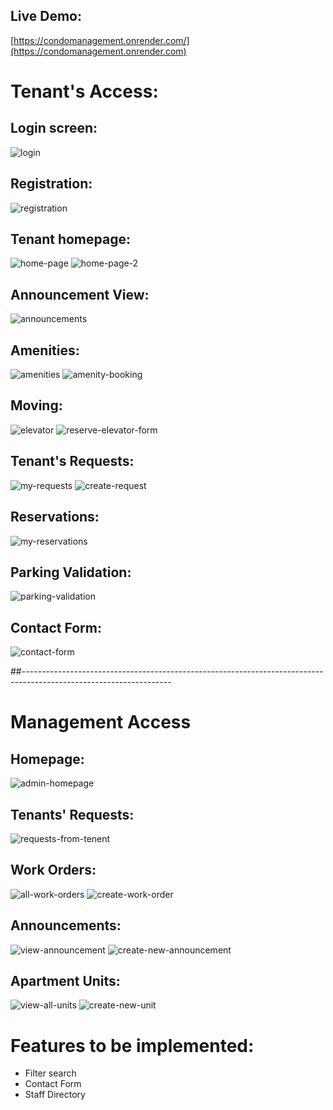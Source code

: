 ## Live Demo:

[https://condomanagement.onrender.com/](https://condomanagement.onrender.com)

# Tenant's Access:

## Login screen:

![login](https://user-images.githubusercontent.com/78657808/178756259-810d886d-02a5-44e0-b7e3-d8805262f1e7.jpg)

## Registration:

![registration](https://user-images.githubusercontent.com/78657808/178756643-65377711-cc4b-4ec5-a81d-5511a3fee549.jpg)

## Tenant homepage:

![home-page](https://user-images.githubusercontent.com/78657808/178756766-9550df30-e739-47ab-af45-33c16083e67c.jpg)
![home-page-2](https://user-images.githubusercontent.com/78657808/178756845-d91beba5-fc18-456e-91b1-911072d497bf.jpg)

## Announcement View:

![announcements](https://user-images.githubusercontent.com/78657808/178757722-a3b45849-dbdb-41f9-b5d4-83117426d0fa.jpg)

## Amenities:

![amenities](https://user-images.githubusercontent.com/78657808/178756977-06c573e2-353b-4652-9e84-cecaf9410dd9.jpg)
![amenity-booking](https://user-images.githubusercontent.com/78657808/178757024-38fbd6f7-dc64-44ae-9743-7f16da9a4a73.jpg)

## Moving:

![elevator](https://user-images.githubusercontent.com/78657808/178757236-dd49bcd1-597b-4e51-82d6-e1fc49c1ebd3.jpg)
![reserve-elevator-form](https://user-images.githubusercontent.com/78657808/178757260-9d7b5822-3df3-4f70-88ff-d7966a57825e.jpg)

## Tenant's Requests:

![my-requests](https://user-images.githubusercontent.com/78657808/178757114-386c9a8b-e07f-499d-b30f-d5cc2a413bef.jpg)
![create-request](https://user-images.githubusercontent.com/78657808/178757164-61286e44-ba3b-45e5-8d10-6ee3490997dd.jpg)

## Reservations:

![my-reservations](https://user-images.githubusercontent.com/78657808/178757409-1754316e-a60f-4c46-9a49-c5348b61c27c.jpg)

## Parking Validation:

![parking-validation](https://user-images.githubusercontent.com/78657808/178757672-e6fd414f-6ebc-48d3-8b73-c2f700ed4799.jpg)

## Contact Form:

![contact-form](https://user-images.githubusercontent.com/78657808/178757787-e409dc91-1593-4ae7-b3c7-6152edc99df1.jpg)

##-------------------------------------------------------------------------------------------------------------------

# Management Access

## Homepage:

![admin-homepage](https://user-images.githubusercontent.com/78657808/178758655-6488c4ee-928d-4b9e-bcc5-18f4ab8f4ed8.jpg)

## Tenants' Requests:

![requests-from-tenent](https://user-images.githubusercontent.com/78657808/178758888-6728f973-13b3-4b94-a3c9-e3b02d723288.jpg)

## Work Orders:

![all-work-orders](https://user-images.githubusercontent.com/78657808/178758741-3ed4bc1a-d3d9-492d-a85b-fe358582cdfb.jpg)
![create-work-order](https://user-images.githubusercontent.com/78657808/178758757-6b132b66-43fe-45ca-a022-db25b6207a21.jpg)

## Announcements:

![view-announcement](https://user-images.githubusercontent.com/78657808/178758974-e7a6cad0-2a7f-4f0f-b187-f00e256d4548.jpg)
![create-new-announcement](https://user-images.githubusercontent.com/78657808/178758988-b7790f2c-1d30-454c-b1dc-4b5bda27a127.jpg)

## Apartment Units:

![view-all-units](https://user-images.githubusercontent.com/78657808/178759063-5f66073f-e793-46fa-a806-ebd85b4274c9.jpg)
![create-new-unit](https://user-images.githubusercontent.com/78657808/178759087-3452e92a-a4fe-4775-8bcb-9021d75edb17.jpg)

# Features to be implemented:

- Filter search
- Contact Form
- Staff Directory
